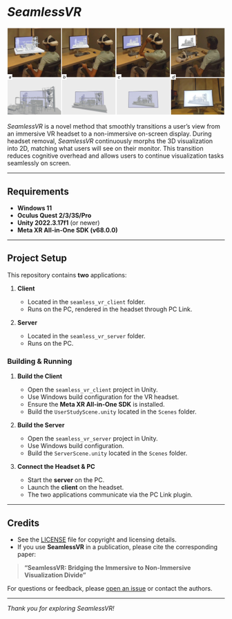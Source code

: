 # *SeamlessVR*

![Teaser for SeamlessVR](images/teaser.jpg)

*SeamlessVR* is a novel method that smoothly transitions a user’s view from an immersive VR headset to a non-immersive on-screen display. During headset removal, *SeamlessVR* continuously morphs the 3D visualization into 2D, matching what users will see on their monitor. This transition reduces cognitive overhead and allows users to continue visualization tasks seamlessly on screen.

---

## Requirements

- **Windows 11**  
- **Oculus Quest 2/3/3S/Pro**  
- **Unity 2022.3.17f1** (or newer)  
- **Meta XR All-in-One SDK (v68.0.0)**  

---

## Project Setup

This repository contains **two** applications:

1. **Client**  
   - Located in the `seamless_vr_client` folder.  
   - Runs on the PC, rendered in the headset through PC Link.

2. **Server**  
   - Located in the `seamless_vr_server` folder.  
   - Runs on the PC.

### Building & Running

1. **Build the Client**  
   - Open the `seamless_vr_client` project in Unity.  
   - Use Windows build configuration for the VR headset.  
   - Ensure the **Meta XR All-in-One SDK** is installed.  
   - Build the `UserStudyScene.unity` located in the `Scenes` folder.

2. **Build the Server**  
   - Open the `seamless_vr_server` project in Unity.  
   - Use Windows build configuration.
   - Build the `ServerScene.unity` located in the `Scenes` folder.  

3. **Connect the Headset & PC**  
   - Start the **server** on the PC.  
   - Launch the **client** on the headset.  
   - The two applications communicate via the PC Link plugin.

---

## Credits

- See the [LICENSE](LICENSE) file for copyright and licensing details.
- If you use **SeamlessVR** in a publication, please cite the corresponding paper:

> **“SeamlessVR: Bridging the Immersive to Non-Immersive Visualization Divide”**

For questions or feedback, please [open an issue](../../issues) or contact the authors.

---

*Thank you for exploring SeamlessVR!*
